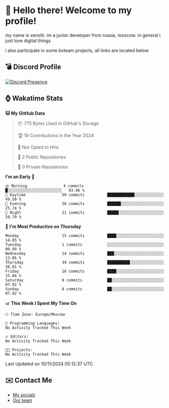 # :wave: Hello there! Welcome to my profile!
my name is xenolit. im a junior developer from russia, moscow. in general i just love digital things

i also participate in some bxteam projects, all links are located below
## 💣 Discord Profile

[![Discord Presence](https://lanyard-profile-readme.vercel.app/api/982885434315120653?theme=dark&animated=true&borderRadius=30px&idleMessage=Probably%20doing%20nothing)](https://discord.com/users/982885434315120653) 

## ⌚ Wakatime Stats

<!--START_SECTION:waka-->
**🐱 My GitHub Data** 

> 📦 775 Bytes Used in GitHub's Storage 
 > 
> 🏆 19 Contributions in the Year 2024
 > 
> 🚫 Not Opted to Hire
 > 
> 📜 2 Public Repositories 
 > 
> 🔑 0 Private Repositories 
 > 
**I'm an Early 🐤** 

```text
🌞 Morning                4 commits           █░░░░░░░░░░░░░░░░░░░░░░░░   03.96 % 
🌆 Daytime                50 commits          ████████████░░░░░░░░░░░░░   49.50 % 
🌃 Evening                26 commits          ██████░░░░░░░░░░░░░░░░░░░   25.74 % 
🌙 Night                  21 commits          █████░░░░░░░░░░░░░░░░░░░░   20.79 % 
```
📅 **I'm Most Productive on Thursday** 

```text
Monday                   15 commits          ████░░░░░░░░░░░░░░░░░░░░░   14.85 % 
Tuesday                  1 commits           ░░░░░░░░░░░░░░░░░░░░░░░░░   00.99 % 
Wednesday                14 commits          ███░░░░░░░░░░░░░░░░░░░░░░   13.86 % 
Thursday                 39 commits          ██████████░░░░░░░░░░░░░░░   38.61 % 
Friday                   16 commits          ████░░░░░░░░░░░░░░░░░░░░░   15.84 % 
Saturday                 8 commits           ██░░░░░░░░░░░░░░░░░░░░░░░   07.92 % 
Sunday                   8 commits           ██░░░░░░░░░░░░░░░░░░░░░░░   07.92 % 
```


📊 **This Week I Spent My Time On** 

```text
🕑︎ Time Zone: Europe/Moscow

💬 Programming Languages: 
No Activity Tracked This Week

🔥 Editors: 
No Activity Tracked This Week

🐱‍💻 Projects: 
No Activity Tracked This Week
```


 Last Updated on 10/11/2024 05:12:37 UTC
<!--END_SECTION:waka-->

## ✉️ Contact Me

- [My socials](https://feds.lol/xenolit)
- [Our team](https://github.com/BX-Team)
